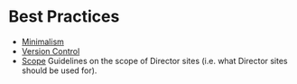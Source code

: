 # Best Practices

- [Minimalism](minimalism.md)
- [Version Control](version-control.md)
- [Scope](scope.md)
  Guidelines on the scope of Director sites (i.e. what Director sites should be used for).
